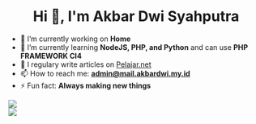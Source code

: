 <!--
**mzcoder-hub/mzcoder-hub** is a ✨ _special_ ✨ repository because its `README.md` (this file) appears on your GitHub profile.

Here are some ideas to get you started:

- 🔭 I’m currently working on ...
- 🌱 I’m currently learning ...
- 👯 I’m looking to collaborate on ...
- 🤔 I’m looking for help with ...
- 💬 Ask me about ...
- 📫 How to reach me: ...
- 😄 Pronouns: ...
- ⚡ Fun fact: ...
-->



<h1 align="center">Hi 👋, I'm Akbar Dwi Syahputra </h1>

<p>

- 🔭 I’m currently working on **Home**
- 🌱 I’m currently learning **NodeJS, PHP, and Python** and can use **PHP FRAMEWORK CI4**
- 📝 I regulary write articles on [Pelajar.net](https://pelajar.net/)
- 📫 How to reach me: **admin@mail.akbardwi.my.id**
- ⚡ Fun fact: **Always making new things**
</p>

<a href="https://github.com/akbardwi">
  <img align="center" src="https://github-readme-stats.vercel.app/api?username=akbardwi&show_icons=true&theme=onedark" />
</a><br/>
<a href="https://github.com/akbardwi">
  <img align="center" src="https://github-readme-stats.vercel.app/api/top-langs/?username=akbardwi&show_icons=true&theme=onedark&layout=compact" />
</a>
